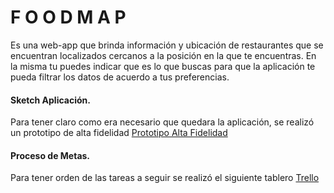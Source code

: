 #  F O O D M A P

Es una web-app que brinda información y ubicación de restaurantes que se encuentran localizados cercanos a la posición en la que te encuentras.
En la misma tu puedes indicar que es lo que buscas para que la aplicación te pueda filtrar los datos de acuerdo a tus preferencias.


#### Sketch Aplicación.

Para tener claro como era necesario que quedara la aplicación, se realizó un prototipo de alta fidelidad
[Prototipo Alta Fidelidad](https://marvelapp.com/4eg3841)


#### Proceso de Metas.

Para tener orden de las tareas a seguir se realizó el siguiente tablero
[Trello](https://trello.com/b/0rA13dik/foodmap)